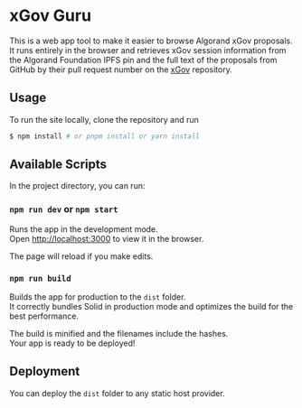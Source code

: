 # xGov Guru

This is a web app tool to make it easier to browse Algorand xGov proposals. It runs entirely in the browser and retrieves xGov session information from the Algorand Foundation IPFS pin and the full text of the proposals from GitHub by their pull request number on the [xGov](https://github.com/algorandfoundation/xGov) repository.

## Usage

To run the site locally, clone the repository and run

```bash
$ npm install # or pnpm install or yarn install
```

## Available Scripts

In the project directory, you can run:

### `npm run dev` or `npm start`

Runs the app in the development mode.<br>
Open [http://localhost:3000](http://localhost:3000) to view it in the browser.

The page will reload if you make edits.<br>

### `npm run build`

Builds the app for production to the `dist` folder.<br>
It correctly bundles Solid in production mode and optimizes the build for the best performance.

The build is minified and the filenames include the hashes.<br>
Your app is ready to be deployed!

## Deployment

You can deploy the `dist` folder to any static host provider.

